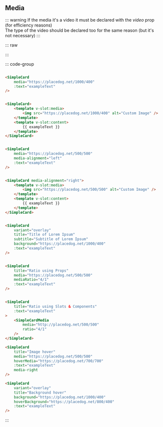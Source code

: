 ## Media

::: warning
If the media it's a video it must be declared with the *video* prop (for efficiency reasons)
<br/>
The type of the video should be declared too for the same reason (but it's not necessary)
:::

::: raw
<div class="dev-section">
  <SimpleCard
    :color="pageTheme"
    media="https://placedog.net/1000/400"
    title="Using Props"
    :text="exampleText"
  />
  <SimpleCard
    :color="pageTheme"
    media="https://placedog.net/500/500"
    media-alignment="left"
    :text="exampleText"
  />
  <SimpleCard 
    :color="pageTheme"
    media-alignment="right"
  >
    <template v-slot:media>
        <img src="https://placedog.net/500/500" alt="Custom Image" />
    </template>
    <template v-slot:content>
        {{ exampleText }}
    </template>
  </SimpleCard>
  <SimpleCard
    :color="pageTheme"
    variant="overlay"
    title="Title of Lorem Ipsum"
    subtitle="Subtitle of Lorem Ipsum"
    background="https://placedog.net/1000/400"
    :text="exampleText"
  />
  <SimpleCard
    :color="pageTheme"
    title="Title of Lorem Ipsum"
    media="https://placedog.net/500/500"
    mediaRatio="4/1"
    :text="exampleText"
  />
  <SimpleCard
    :color="pageTheme"
    title="Image hover"
    :text="exampleText"
    media="https://placedog.net/500/500"
    mediaHover="https://placedog.net/700/700"
    media-right
  />
  <SimpleCard
    :color="pageTheme"
    variant="overlay"
    title="Background hover"
    :text="exampleText"
    background="https://placedog.net/1000/400"
    backgroundHover="https://placedog.net/800/400"
  />
  <SimpleCard
    :color="pageTheme"
    title="Title of Lorem Ipsum"
    :text="exampleText"
    media="http://assets.guebbit.com/guebbit/video/normal.mp4"
    video
    type="video/mp4"
  />
  <SimpleCard
    :color="pageTheme"
    variant="overlay"
    title="Title of Lorem Ipsum"
    :text="exampleText"
    background="http://assets.guebbit.com/guebbit/video/normal.mp4"
    background-video
    background-type="video/mp4"
  />
</div>
:::

::: code-group

```html [Default (Props)]

<SimpleCard
    media="https://placedog.net/1000/400"
    :text="exampleText"
/>
```

```html [Default (Slots)]

<SimpleCard>
    <template v-slot:media>
        <img src="https://placedog.net/1000/400" alt="Custom Image" />
    </template>
    <template v-slot:content>
        {{ exampleText }}
    </template>
</SimpleCard>
```

```html [Left media (Props)]

<SimpleCard
    media="https://placedog.net/500/500"
    media-alignment="left"
    :text="exampleText"
/>
```

```html [Right media (Slots)]

<SimpleCard media-alignment="right">
    <template v-slot:media>
        <img src="https://placedog.net/500/500" alt="Custom Image" />
    </template>
    <template v-slot:content>
        {{ exampleText }}
    </template>
</SimpleCard>
```

```html [Background (Slots)]

<SimpleCard
    variant="overlay"
    title="Title of Lorem Ipsum"
    subtitle="Subtitle of Lorem Ipsum"
    background="https://placedog.net/1000/400"
    :text="exampleText"
/>
```

```html [Image ratio (Props)]

<SimpleCard
    title="Ratio using Props"
    media="https://placedog.net/500/500"
    mediaRatio="4/1"
    :text="exampleText"
/>
```

```html [Image ratio (Components)]

<SimpleCard
    title="Ratio using Slots & Components"
    :text="exampleText"
>
    <SimpleCardMedia
        media="http://placedog.net/500/500"
        ratio="4/1"
    />
</SimpleCard>
```

```html [Image Hover]
<SimpleCard
    title="Image hover"
    media="https://placedog.net/500/500"
    hoverMedia="https://placedog.net/700/700"
    :text="exampleText"
    media-right
/>
```

```html [Background Hover]
<SimpleCard
    variant="overlay"
    title="Background hover"
    background="https://placedog.net/1000/400"
    hoverBackground="https://placedog.net/800/400"
    :text="exampleText"
/>
```
:::

